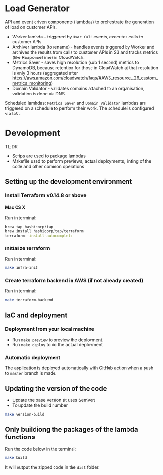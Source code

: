 # Load Generator

API and event driven components (lambdas) to orchestrate the generation of load on customer APIs.

- Worker lambda - triggered by `User Call` events, executes calls to customer APIs
- Archiver lambda (to rename) - handles events triggered by Worker and archives the results from calls to customer APIs in S3 and tracks metrics (like ResponseTime) in CloudWatch.
- Metrics Saver - saves high resolution (sub 1 second) metrics to DynamoDB, because retention for those in CloudWatch at that resolution is only 3 hours (aggregated after https://aws.amazon.com/cloudwatch/faqs/#AWS_resource_.26_custom_metrics_monitoring)
- Domain Validator - validates domains attached to an organisation, validation is done via DNS

Scheduled lambdas:
`Metrics Saver` and `Domain Validator` lambdas are triggered on a schedule to perform their work. The schedule is configured via IaC.

# Development

TL;DR;

- Scrips are used to package lambdas
- Makefile used to perform previews, actual deployments, linting of the code and other common operations

## Setting up the development environment

### Install Terraform v0.14.8 or above

#### Mac OS X

Run in terminal:

```bash
brew tap hashicorp/tap
brew install hashicorp/tap/terraform
terraform -install-autocomplete
```

### Initialize terraform

Run in terminal:

```bash
make infra-init
```

### Create terraform backend in AWS (if not already created)

Run in terminal:

```bash
make terraform-backend
```

## IaC and deployment

### Deployment from your local machine

- Run `make preview` to preview the deployment.
- Run `make deploy` to do the actual deployment

### Automatic deployment

The application is deployed automatically with GitHub action when a push to `master` branch is made.

## Updating the version of the code

- Update the base version (it uses SemVer)
- To update the build number

```bash
make version-build
```

## Only buildiong the packages of the lambda functions

Run the code below in the terminal:

```bash
make build
```

It will output the zipped code in the `dist` folder.
